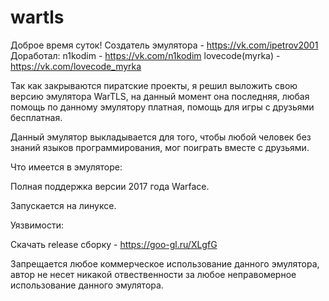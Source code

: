 # wartls
Доброе время суток!
Создатель эмулятора - https://vk.com/ipetrov2001
Доработал:
n1kodim - https://vk.com/n1kodim
lovecode(myrka) - https://vk.com/lovecode_myrka

Так как закрываются пиратские проекты, я решил выложить свою версию эмулятора WarTLS, на данный момент она последняя, любая помощь по данному эмулятору платная, помощь для игры с друзьями бесплатная.

Данный эмулятор выкладывается для того, чтобы любой человек без знаний языков программирования, мог поиграть вместе с друзьями.

Что имеется в эмуляторе:

Полная поддержка версии 2017 года Warface.

Запускается на линуксе.

Уязвимости:


Скачать release сборку - https://goo-gl.ru/XLgfG

Запрещается любое коммерческое использование данного эмулятора, автор не несет никакой отвественности за любое неправомерное использование данного эмулятора.
